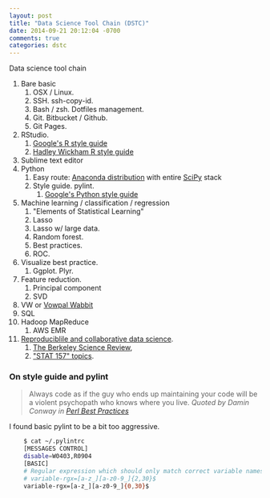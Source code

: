 ```yaml
---
layout: post
title: "Data Science Tool Chain (DSTC)"
date: 2014-09-21 20:12:04 -0700
comments: true
categories: dstc
---
```


Data science tool chain

1. Bare basic
    1. OSX / Linux. 
    1. SSH. ssh-copy-id.
    1. Bash / zsh. Dotfiles management.
    1. Git. Bitbucket / Github.
    1. Git Pages.
1. RStudio. 
    1. [Google's R style guide](https://google-styleguide.googlecode.com/svn/trunk/Rguide.xml)
    1. [Hadley Wickham R style guide](http://r-pkgs.had.co.nz/style.html)
1. Sublime text editor 
1. Python
    1. Easy route: [Anaconda distribution](http://continuum.io/downloads) with entire [SciPy](http://www.scipy.org/) stack
    1. Style guide. pylint.
        1. [Google's Python style guide](https://google-styleguide.googlecode.com/svn/trunk/pyguide.html)
1. Machine learning / classification / regression
    1. "Elements of Statistical Learning"
    1. Lasso
    1. Lasso w/ large data. 
    1. Random forest. 
    1. Best practices. 
    1. ROC. 
7. Visualize best practice.
    1. Ggplot. Plyr.
7. Feature reduction. 
    1. Principal component
    1. SVD
1. VW or [Vowpal Wabbit](https://github.com/JohnLangford/vowpal_wabbit/wiki)
1. SQL
1. Hadoop MapReduce
    1. AWS EMR
1. [Reproduciblile and collaborative data science](https://www.google.com/search?q=Reproducible+and+Collaborative+Data+Science&oq=Reproducible+and+Collaborative+Data+Science&aqs=chrome..69i57j69i61.407j0j4&sourceid=chrome&es_sm=91&ie=UTF-8).
    1. [The Berkeley Science Review](http://berkeleysciencereview.com/reproducible-collaborative-data-science/), 
    1. ["STAT 157" topics](https://github.com/stat157/fall-2013/blob/master/topic-sketch.md). 



### On style guide and pylint

> Always code as if the guy who ends up maintaining your code will be a violent psychopath who knows where you live. 
<cite>Quoted by Damin Conway in [Perl Best Practices](http://stackoverflow.com/questions/876089/who-wrote-this-programing-saying-always-code-as-if-the-guy-who-ends-up-maintai)</cite>

I found basic pylint to be a bit too aggressive.

``` bash
    $ cat ~/.pylintrc 
    [MESSAGES CONTROL]
    disable=W0403,R0904
    [BASIC]
    # Regular expression which should only match correct variable names
    # variable-rgx=[a-z_][a-z0-9_]{2,30}$
    variable-rgx=[a-z_][a-z0-9_]{0,30}$
```
